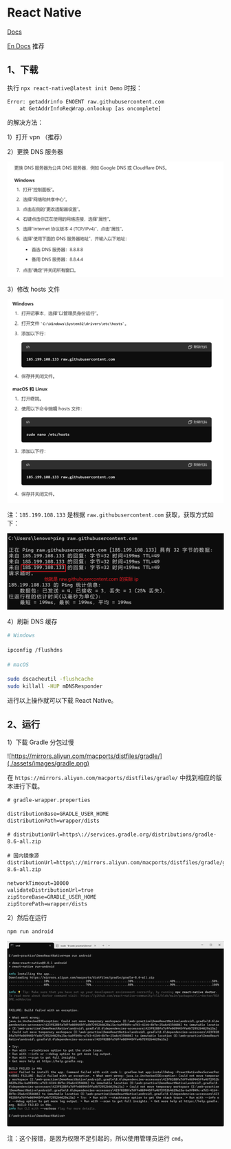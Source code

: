 # React Native

[Docs](https://reactnative.cn/)

[En Docs](https://reactnative.dev/) 推荐

## 1、下载

执行 `npx react-native@latest init Demo` 时报：

```
Error: getaddrinfo ENOENT raw.githubusercontent.com
    at GetAddrInfoReqWrap.onlookup [as oncomplete]
```

的解决方法：

1）打开 vpn （推荐）

2）更换 DNS 服务器

![Alt text](./assets/images/image.png)


3）修改 hosts 文件

![Alt text](./assets/images/hosts.png)

注：`185.199.108.133` 是根据 `raw.githubusercontent.com` 获取，获取方式如下：

![Alt text](./assets/images/ip.png)

4）刷新 DNS 缓存

```bash
# Windows

ipconfig /flushdns

# macOS

sudo dscacheutil -flushcache
sudo killall -HUP mDNSResponder

```

进行以上操作就可以下载 React Native。

## 2、运行

1）下载 Gradle 分包过慢

![https://mirrors.aliyun.com/macports/distfiles/gradle/](./assets/images/gradle.png)

在 `https://mirrors.aliyun.com/macports/distfiles/gradle/` 中找到相应的版本进行下载。

```properties
# gradle-wrapper.properties

distributionBase=GRADLE_USER_HOME
distributionPath=wrapper/dists

# distributionUrl=https\://services.gradle.org/distributions/gradle-8.6-all.zip

# 国内镜像源
distributionUrl=https\://mirrors.aliyun.com/macports/distfiles/gradle/gradle-8.6-all.zip

networkTimeout=10000
validateDistributionUrl=true
zipStoreBase=GRADLE_USER_HOME
zipStorePath=wrapper/dists

```

2）然后在运行

```bash
npm run android
```

![Alt text](./assets/images/run.png)

注：这个报错，是因为权限不足引起的，所以使用管理员运行 `cmd`。